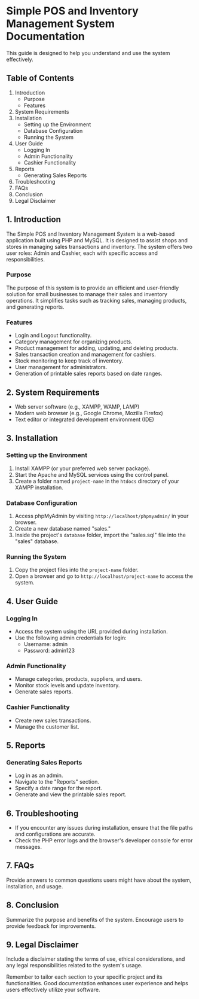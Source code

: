 # Simple POS and Inventory Management System Documentation
This guide is designed to help you understand and use the system effectively.
## Table of Contents
1. Introduction
   - Purpose
   - Features
2. System Requirements
3. Installation
   - Setting up the Environment
   - Database Configuration
   - Running the System
4. User Guide
   - Logging In
   - Admin Functionality
   - Cashier Functionality
5. Reports
   - Generating Sales Reports
6. Troubleshooting
7. FAQs
8. Conclusion
9. Legal Disclaimer

## 1. Introduction
The Simple POS and Inventory Management System is a web-based application built using PHP and MySQL. It is designed to assist shops and stores in managing sales transactions and inventory. The system offers two user roles: Admin and Cashier, each with specific access and responsibilities.

### Purpose
The purpose of this system is to provide an efficient and user-friendly solution for small businesses to manage their sales and inventory operations. It simplifies tasks such as tracking sales, managing products, and generating reports.

### Features
- Login and Logout functionality.
- Category management for organizing products.
- Product management for adding, updating, and deleting products.
- Sales transaction creation and management for cashiers.
- Stock monitoring to keep track of inventory.
- User management for administrators.
- Generation of printable sales reports based on date ranges.

## 2. System Requirements
- Web server software (e.g., XAMPP, WAMP, LAMP)
- Modern web browser (e.g., Google Chrome, Mozilla Firefox)
- Text editor or integrated development environment (IDE)

## 3. Installation
### Setting up the Environment
1. Install XAMPP (or your preferred web server package).
2. Start the Apache and MySQL services using the control panel.
3. Create a folder named `project-name` in the `htdocs` directory of your XAMPP installation.
   
### Database Configuration
1. Access phpMyAdmin by visiting `http://localhost/phpmyadmin/` in your browser.
2. Create a new database named "sales."
3. Inside the project's `database` folder, import the "sales.sql" file into the "sales" database.

### Running the System
1. Copy the project files into the `project-name` folder.
2. Open a browser and go to `http://localhost/project-name` to access the system.

## 4. User Guide
### Logging In
- Access the system using the URL provided during installation.
- Use the following admin credentials for login:
   - Username: admin
   - Password: admin123

### Admin Functionality
- Manage categories, products, suppliers, and users.
- Monitor stock levels and update inventory.
- Generate sales reports.

### Cashier Functionality
- Create new sales transactions.
- Manage the customer list.

## 5. Reports
### Generating Sales Reports
- Log in as an admin.
- Navigate to the "Reports" section.
- Specify a date range for the report.
- Generate and view the printable sales report.

## 6. Troubleshooting
- If you encounter any issues during installation, ensure that the file paths and configurations are accurate.
- Check the PHP error logs and the browser's developer console for error messages.

## 7. FAQs
Provide answers to common questions users might have about the system, installation, and usage.

## 8. Conclusion
Summarize the purpose and benefits of the system. Encourage users to provide feedback for improvements.

## 9. Legal Disclaimer
Include a disclaimer stating the terms of use, ethical considerations, and any legal responsibilities related to the system's usage.

Remember to tailor each section to your specific project and its functionalities. Good documentation enhances user experience and helps users effectively utilize your software.
